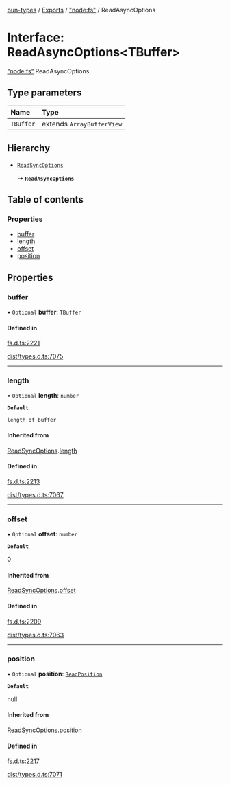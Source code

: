 [bun-types](../README.md) / [Exports](../modules.md) / ["node:fs"](../modules/node_fs_.md) / ReadAsyncOptions

# Interface: ReadAsyncOptions<TBuffer\>

["node:fs"](../modules/node_fs_.md).ReadAsyncOptions

## Type parameters

| Name | Type |
| :------ | :------ |
| `TBuffer` | extends `ArrayBufferView` |

## Hierarchy

- [`ReadSyncOptions`](fs_.ReadSyncOptions.md)

  ↳ **`ReadAsyncOptions`**

## Table of contents

### Properties

- [buffer](node_fs_.ReadAsyncOptions.md#buffer)
- [length](node_fs_.ReadAsyncOptions.md#length)
- [offset](node_fs_.ReadAsyncOptions.md#offset)
- [position](node_fs_.ReadAsyncOptions.md#position)

## Properties

### buffer

• `Optional` **buffer**: `TBuffer`

#### Defined in

[fs.d.ts:2221](https://github.com/valgaze/bun-types/blob/5e53f27/fs.d.ts#L2221)

[dist/types.d.ts:7075](https://github.com/valgaze/bun-types/blob/5e53f27/dist/types.d.ts#L7075)

___

### length

• `Optional` **length**: `number`

**`Default`**

`length of buffer`

#### Inherited from

[ReadSyncOptions](fs_.ReadSyncOptions.md).[length](fs_.ReadSyncOptions.md#length)

#### Defined in

[fs.d.ts:2213](https://github.com/valgaze/bun-types/blob/5e53f27/fs.d.ts#L2213)

[dist/types.d.ts:7067](https://github.com/valgaze/bun-types/blob/5e53f27/dist/types.d.ts#L7067)

___

### offset

• `Optional` **offset**: `number`

**`Default`**

0

#### Inherited from

[ReadSyncOptions](fs_.ReadSyncOptions.md).[offset](fs_.ReadSyncOptions.md#offset)

#### Defined in

[fs.d.ts:2209](https://github.com/valgaze/bun-types/blob/5e53f27/fs.d.ts#L2209)

[dist/types.d.ts:7063](https://github.com/valgaze/bun-types/blob/5e53f27/dist/types.d.ts#L7063)

___

### position

• `Optional` **position**: [`ReadPosition`](../modules/fs_.md#readposition)

**`Default`**

null

#### Inherited from

[ReadSyncOptions](fs_.ReadSyncOptions.md).[position](fs_.ReadSyncOptions.md#position)

#### Defined in

[fs.d.ts:2217](https://github.com/valgaze/bun-types/blob/5e53f27/fs.d.ts#L2217)

[dist/types.d.ts:7071](https://github.com/valgaze/bun-types/blob/5e53f27/dist/types.d.ts#L7071)

